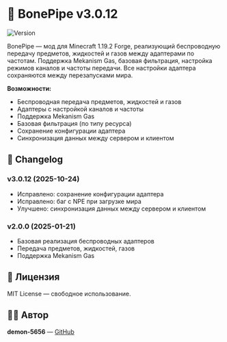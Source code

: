 
# 🦴 BonePipe v3.0.12

![Version](https://img.shields.io/badge/Version-3.0.12-brightgreen)

BonePipe — мод для Minecraft 1.19.2 Forge, реализующий беспроводную передачу предметов, жидкостей и газов между адаптерами по частотам. Поддержка Mekanism Gas, базовая фильтрация, настройка режимов каналов и частоты передачи. Все настройки адаптера сохраняются между перезапусками мира.

**Возможности:**
- Беспроводная передача предметов, жидкостей и газов
- Адаптеры с настройкой каналов и частоты
- Поддержка Mekanism Gas
- Базовая фильтрация (по типу ресурса)
- Сохранение конфигурации адаптера
- Синхронизация данных между сервером и клиентом

## 📝 Changelog

### v3.0.12 (2025-10-24)
- Исправлено: сохранение конфигурации адаптера
- Исправлено: баг с NPE при загрузке мира
- Улучшено: синхронизация данных между сервером и клиентом

### v2.0.0 (2025-01-21)
- Базовая реализация беспроводных адаптеров
- Передача предметов, жидкостей, газов
- Поддержка Mekanism Gas

## 📄 Лицензия

MIT License — свободное использование.

## 👨‍💻 Автор

**demon-5656** — [GitHub](https://github.com/demon-5656)
